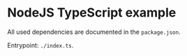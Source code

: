 # NodeJS TypeScript example

All used dependencies are documented in the `package.json`.

Entrypoint: `./index.ts`.
